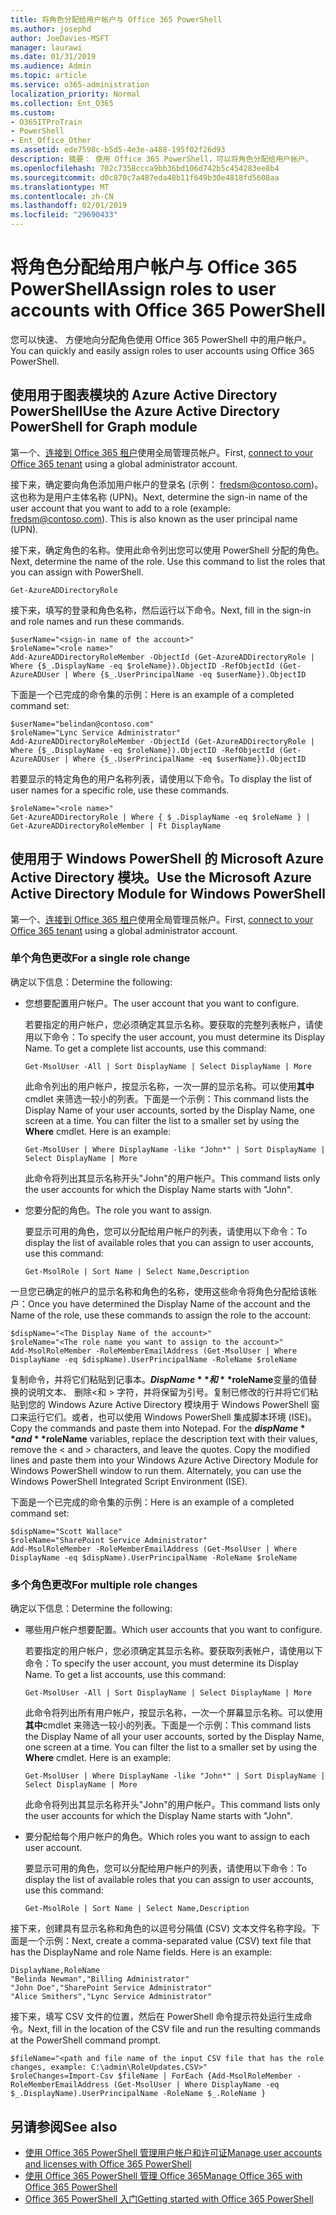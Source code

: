 ```yaml
---
title: 将角色分配给用户帐户与 Office 365 PowerShell
ms.author: josephd
author: JoeDavies-MSFT
manager: laurawi
ms.date: 01/31/2019
ms.audience: Admin
ms.topic: article
ms.service: o365-administration
localization_priority: Normal
ms.collection: Ent_O365
ms.custom:
- O365ITProTrain
- PowerShell
- Ent_Office_Other
ms.assetid: ede7598c-b5d5-4e3e-a488-195f02f26d93
description: 摘要： 使用 Office 365 PowerShell，可以将角色分配给用户帐户。
ms.openlocfilehash: 702c7358ccca9bb36bd106d742b5c454283ee8b4
ms.sourcegitcommit: d0c870c7a487eda48b11f649b30e4818fd5608aa
ms.translationtype: MT
ms.contentlocale: zh-CN
ms.lasthandoff: 02/01/2019
ms.locfileid: "29690433"
---
```

# <a name="assign-roles-to-user-accounts-with-office-365-powershell"></a><span data-ttu-id="d0dda-103">将角色分配给用户帐户与 Office 365 PowerShell</span><span class="sxs-lookup"><span data-stu-id="d0dda-103">Assign roles to user accounts with Office 365 PowerShell</span></span>

<span data-ttu-id="d0dda-104">您可以快速、 方便地向分配角色使用 Office 365 PowerShell 中的用户帐户。</span><span class="sxs-lookup"><span data-stu-id="d0dda-104">You can quickly and easily assign roles to user accounts using Office 365 PowerShell.</span></span>

## <a name="use-the-azure-active-directory-powershell-for-graph-module"></a><span data-ttu-id="d0dda-105">使用用于图表模块的 Azure Active Directory PowerShell</span><span class="sxs-lookup"><span data-stu-id="d0dda-105">Use the Azure Active Directory PowerShell for Graph module</span></span>

<span data-ttu-id="d0dda-106">第一个、[连接到 Office 365 租户](connect-to-office-365-powershell.md#connect-with-the-azure-active-directory-powershell-for-graph-module)使用全局管理员帐户。</span><span class="sxs-lookup"><span data-stu-id="d0dda-106">First, [connect to your Office 365 tenant](connect-to-office-365-powershell.md#connect-with-the-azure-active-directory-powershell-for-graph-module) using a global administrator account.</span></span>
  
<span data-ttu-id="d0dda-p101">接下来，确定要向角色添加用户帐户的登录名 (示例： fredsm@contoso.com)。这也称为是用户主体名称 (UPN)。</span><span class="sxs-lookup"><span data-stu-id="d0dda-p101">Next, determine the sign-in name of the user account that you want to add to a role (example: fredsm@contoso.com). This is also known as the user principal name (UPN).</span></span>

<span data-ttu-id="d0dda-p102">接下来，确定角色的名称。使用此命令列出您可以使用 PowerShell 分配的角色。</span><span class="sxs-lookup"><span data-stu-id="d0dda-p102">Next, determine the name of the role. Use this command to list the roles that you can assign with PowerShell.</span></span>

````
Get-AzureADDirectoryRole
````

<span data-ttu-id="d0dda-111">接下来，填写的登录和角色名称，然后运行以下命令。</span><span class="sxs-lookup"><span data-stu-id="d0dda-111">Next, fill in the sign-in and role names and run these commands.</span></span>
  
```
$userName="<sign-in name of the account>"
$roleName="<role name>"
Add-AzureADDirectoryRoleMember -ObjectId (Get-AzureADDirectoryRole | Where {$_.DisplayName -eq $roleName}).ObjectID -RefObjectId (Get-AzureADUser | Where {$_.UserPrincipalName -eq $userName}).ObjectID
```

<span data-ttu-id="d0dda-112">下面是一个已完成的命令集的示例：</span><span class="sxs-lookup"><span data-stu-id="d0dda-112">Here is an example of a completed command set:</span></span>
  
```
$userName="belindan@contoso.com"
$roleName="Lync Service Administrator"
Add-AzureADDirectoryRoleMember -ObjectId (Get-AzureADDirectoryRole | Where {$_.DisplayName -eq $roleName}).ObjectID -RefObjectId (Get-AzureADUser | Where {$_.UserPrincipalName -eq $userName}).ObjectID
```

<span data-ttu-id="d0dda-113">若要显示的特定角色的用户名称列表，请使用以下命令。</span><span class="sxs-lookup"><span data-stu-id="d0dda-113">To display the list of user names for a specific role, use these commands.</span></span>

```
$roleName="<role name>"
Get-AzureADDirectoryRole | Where { $_.DisplayName -eq $roleName } | Get-AzureADDirectoryRoleMember | Ft DisplayName
```

## <a name="use-the-microsoft-azure-active-directory-module-for-windows-powershell"></a><span data-ttu-id="d0dda-114">使用用于 Windows PowerShell 的 Microsoft Azure Active Directory 模块。</span><span class="sxs-lookup"><span data-stu-id="d0dda-114">Use the Microsoft Azure Active Directory Module for Windows PowerShell</span></span>

<span data-ttu-id="d0dda-115">第一个、[连接到 Office 365 租户](connect-to-office-365-powershell.md#connect-with-the-microsoft-azure-active-directory-module-for-windows-powershell)使用全局管理员帐户。</span><span class="sxs-lookup"><span data-stu-id="d0dda-115">First, [connect to your Office 365 tenant](connect-to-office-365-powershell.md#connect-with-the-microsoft-azure-active-directory-module-for-windows-powershell) using a global administrator account.</span></span>
  
### <a name="for-a-single-role-change"></a><span data-ttu-id="d0dda-116">单个角色更改</span><span class="sxs-lookup"><span data-stu-id="d0dda-116">For a single role change</span></span>

<span data-ttu-id="d0dda-117">确定以下信息：</span><span class="sxs-lookup"><span data-stu-id="d0dda-117">Determine the following:</span></span>
  
- <span data-ttu-id="d0dda-118">您想要配置用户帐户。</span><span class="sxs-lookup"><span data-stu-id="d0dda-118">The user account that you want to configure.</span></span>
    
    <span data-ttu-id="d0dda-p103">若要指定的用户帐户，您必须确定其显示名称。要获取的完整列表帐户，请使用以下命令：</span><span class="sxs-lookup"><span data-stu-id="d0dda-p103">To specify the user account, you must determine its Display Name. To get a complete list accounts, use this command:</span></span>
    
  ```
  Get-MsolUser -All | Sort DisplayName | Select DisplayName | More
  ```

    <span data-ttu-id="d0dda-p104">此命令列出的用户帐户，按显示名称，一次一屏的显示名称。可以使用**其中**cmdlet 来筛选一较小的列表。下面是一个示例：</span><span class="sxs-lookup"><span data-stu-id="d0dda-p104">This command lists the Display Name of your user accounts, sorted by the Display Name, one screen at a time. You can filter the list to a smaller set by using the **Where** cmdlet. Here is an example:</span></span>
    
  ```
  Get-MsolUser | Where DisplayName -like "John*" | Sort DisplayName | Select DisplayName | More
  ```

    <span data-ttu-id="d0dda-124">此命令将列出其显示名称开头"John"的用户帐户。</span><span class="sxs-lookup"><span data-stu-id="d0dda-124">This command lists only the user accounts for which the Display Name starts with "John".</span></span>
    
- <span data-ttu-id="d0dda-125">您要分配的角色。</span><span class="sxs-lookup"><span data-stu-id="d0dda-125">The role you want to assign.</span></span>
    
    <span data-ttu-id="d0dda-126">要显示可用的角色，您可以分配给用户帐户的列表，请使用以下命令：</span><span class="sxs-lookup"><span data-stu-id="d0dda-126">To display the list of available roles that you can assign to user accounts, use this command:</span></span>
    
  ```
  Get-MsolRole | Sort Name | Select Name,Description
  ```

<span data-ttu-id="d0dda-127">一旦您已确定的帐户的显示名称和角色的名称，使用这些命令将角色分配给该帐户：</span><span class="sxs-lookup"><span data-stu-id="d0dda-127">Once you have determined the Display Name of the account and the Name of the role, use these commands to assign the role to the account:</span></span>
  
```
$dispName="<The Display Name of the account>"
$roleName="<The role name you want to assign to the account>"
Add-MsolRoleMember -RoleMemberEmailAddress (Get-MsolUser | Where DisplayName -eq $dispName).UserPrincipalName -RoleName $roleName
```

<span data-ttu-id="d0dda-p105">复制命令，并将它们粘贴到记事本。**$DispName**和 **$roleName**变量的值替换的说明文本、 删除\<和 > 字符，并将保留为引号。复制已修改的行并将它们粘贴到您的 Windows Azure Active Directory 模块用于 Windows PowerShell 窗口来运行它们。或者，也可以使用 Windows PowerShell 集成脚本环境 (ISE)。</span><span class="sxs-lookup"><span data-stu-id="d0dda-p105">Copy the commands and paste them into Notepad. For the **$dispName** and **$roleName** variables, replace the description text with their values, remove the \< and > characters, and leave the quotes. Copy the modified lines and paste them into your Windows Azure Active Directory Module for Windows PowerShell window to run them. Alternately, you can use the Windows PowerShell Integrated Script Environment (ISE).</span></span>
  
<span data-ttu-id="d0dda-132">下面是一个已完成的命令集的示例：</span><span class="sxs-lookup"><span data-stu-id="d0dda-132">Here is an example of a completed command set:</span></span>
  
```
$dispName="Scott Wallace"
$roleName="SharePoint Service Administrator"
Add-MsolRoleMember -RoleMemberEmailAddress (Get-MsolUser | Where DisplayName -eq $dispName).UserPrincipalName -RoleName $roleName
```

### <a name="for-multiple-role-changes"></a><span data-ttu-id="d0dda-133">多个角色更改</span><span class="sxs-lookup"><span data-stu-id="d0dda-133">For multiple role changes</span></span>

<span data-ttu-id="d0dda-134">确定以下信息：</span><span class="sxs-lookup"><span data-stu-id="d0dda-134">Determine the following:</span></span>
  
- <span data-ttu-id="d0dda-135">哪些用户帐户想要配置。</span><span class="sxs-lookup"><span data-stu-id="d0dda-135">Which user accounts that you want to configure.</span></span>
    
    <span data-ttu-id="d0dda-p106">若要指定的用户帐户，您必须确定其显示名称。要获取列表帐户，请使用以下命令：</span><span class="sxs-lookup"><span data-stu-id="d0dda-p106">To specify the user account, you must determine its Display Name. To get a list accounts, use this command:</span></span>
    
  ```
  Get-MsolUser -All | Sort DisplayName | Select DisplayName | More
  ```

    <span data-ttu-id="d0dda-p107">此命令将列出所有用户帐户，按显示名称，一次一个屏幕显示名称。可以使用**其中**cmdlet 来筛选一较小的列表。下面是一个示例：</span><span class="sxs-lookup"><span data-stu-id="d0dda-p107">This command lists the Display Name of all your user accounts, sorted by the Display Name, one screen at a time. You can filter the list to a smaller set by using the **Where** cmdlet. Here is an example:</span></span>
    
  ```
  Get-MsolUser | Where DisplayName -like "John*" | Sort DisplayName | Select DisplayName | More
  ```

    <span data-ttu-id="d0dda-141">此命令将列出其显示名称开头"John"的用户帐户。</span><span class="sxs-lookup"><span data-stu-id="d0dda-141">This command lists only the user accounts for which the Display Name starts with "John".</span></span>
    
- <span data-ttu-id="d0dda-142">要分配给每个用户帐户的角色。</span><span class="sxs-lookup"><span data-stu-id="d0dda-142">Which roles you want to assign to each user account.</span></span>
    
    <span data-ttu-id="d0dda-143">要显示可用的角色，您可以分配给用户帐户的列表，请使用以下命令：</span><span class="sxs-lookup"><span data-stu-id="d0dda-143">To display the list of available roles that you can assign to user accounts, use this command:</span></span>
    
  ```
  Get-MsolRole | Sort Name | Select Name,Description
  ```

<span data-ttu-id="d0dda-p108">接下来，创建具有显示名称和角色的以逗号分隔值 (CSV) 文本文件名称字段。下面是一个示例：</span><span class="sxs-lookup"><span data-stu-id="d0dda-p108">Next, create a comma-separated value (CSV) text file that has the DisplayName and role Name fields. Here is an example:</span></span>
  
```
DisplayName,RoleName
"Belinda Newman","Billing Administrator"
"John Doe","SharePoint Service Administrator"
"Alice Smithers","Lync Service Administrator"
```

<span data-ttu-id="d0dda-146">接下来，填写 CSV 文件的位置，然后在 PowerShell 命令提示符处运行生成命令。</span><span class="sxs-lookup"><span data-stu-id="d0dda-146">Next, fill in the location of the CSV file and run the resulting commands at the PowerShell command prompt.</span></span>
  
```
$fileName="<path and file name of the input CSV file that has the role changes, example: C:\admin\RoleUpdates.CSV>"
$roleChanges=Import-Csv $fileName | ForEach {Add-MsolRoleMember -RoleMemberEmailAddress (Get-MsolUser | Where DisplayName -eq $_.DisplayName).UserPrincipalName -RoleName $_.RoleName }

```

## <a name="see-also"></a><span data-ttu-id="d0dda-147">另请参阅</span><span class="sxs-lookup"><span data-stu-id="d0dda-147">See also</span></span>

- [<span data-ttu-id="d0dda-148">使用 Office 365 PowerShell 管理用户帐户和许可证</span><span class="sxs-lookup"><span data-stu-id="d0dda-148">Manage user accounts and licenses with Office 365 PowerShell</span></span>](manage-user-accounts-and-licenses-with-office-365-powershell.md)
- [<span data-ttu-id="d0dda-149">使用 Office 365 PowerShell 管理 Office 365</span><span class="sxs-lookup"><span data-stu-id="d0dda-149">Manage Office 365 with Office 365 PowerShell</span></span>](manage-office-365-with-office-365-powershell.md)
- [<span data-ttu-id="d0dda-150">Office 365 PowerShell 入门</span><span class="sxs-lookup"><span data-stu-id="d0dda-150">Getting started with Office 365 PowerShell</span></span>](getting-started-with-office-365-powershell.md)
